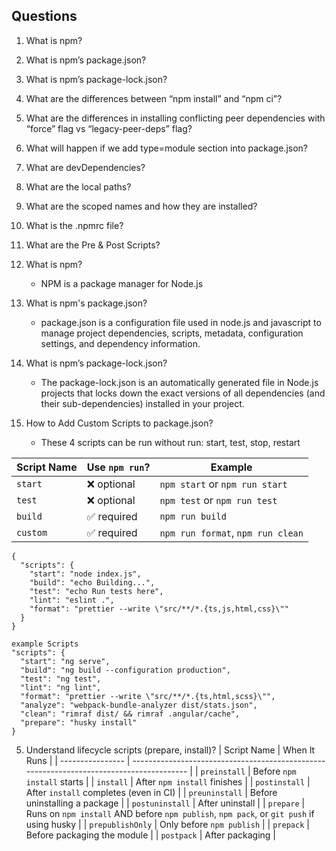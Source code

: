 ## Questions

1. What is npm?
2. What is npm’s package.json?
3. What is npm’s package-lock.json?
4. What are the differences between “npm install” and “npm ci”?
5. What are the differences in installing conflicting peer dependencies with “force” flag vs “legacy-peer-deps” flag?
6. What will happen if we add type=module section into package.json?
7. What are devDependencies?
8. What are the local paths?
9. What are the scoped names and how they are installed?
10. What is the .npmrc file?
11. What are the Pre & Post Scripts?

12. What is npm?
    - NPM is a package manager for Node.js

13. What is npm's package.json?
    - package.json is a configuration file used in node.js and javascript to manage project dependencies, scripts, metadata, configuration settings, and dependency information.

14. What is npm’s package-lock.json?
    - The package-lock.json is an automatically generated file in Node.js projects that locks down the exact versions of all dependencies (and their sub-dependencies) installed in your project.

15. How to Add Custom Scripts to package.json?
    - These 4 scripts can be run without run: start, test, stop, restart

| Script Name | Use `npm run`? | Example                           |
| ----------- | -------------- | --------------------------------- |
| `start`     | ❌ optional    | `npm start` or `npm run start`    |
| `test`      | ❌ optional    | `npm test` or `npm run test`      |
| `build`     | ✅ required    | `npm run build`                   |
| `custom`    | ✅ required    | `npm run format`, `npm run clean` |

```
{
  "scripts": {
    "start": "node index.js",
    "build": "echo Building...",
    "test": "echo Run tests here",
    "lint": "eslint .",
    "format": "prettier --write \"src/**/*.{ts,js,html,css}\""
  }
}

example Scripts
"scripts": {
  "start": "ng serve",
  "build": "ng build --configuration production",
  "test": "ng test",
  "lint": "ng lint",
  "format": "prettier --write \"src/**/*.{ts,html,scss}\"",
  "analyze": "webpack-bundle-analyzer dist/stats.json",
  "clean": "rimraf dist/ && rimraf .angular/cache",
  "prepare": "husky install"
}

```

5. Understand lifecycle scripts (prepare, install)?
   | Script Name | When It Runs |
   | ---------------- | ---------------------------------------------------------------------------------------- |
   | `preinstall` | Before `npm install` starts |
   | `install` | After `npm install` finishes |
   | `postinstall` | After `install` completes (even in CI) |
   | `preuninstall` | Before uninstalling a package |
   | `postuninstall` | After uninstall |
   | `prepare` | Runs on `npm install` AND before `npm publish`, `npm pack`, or `git push` if using husky |
   | `prepublishOnly` | Only before `npm publish` |
   | `prepack` | Before packaging the module |
   | `postpack` | After packaging |

